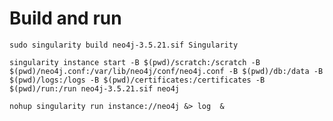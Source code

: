 # Build and run

    sudo singularity build neo4j-3.5.21.sif Singularity

    singularity instance start -B $(pwd)/scratch:/scratch -B $(pwd)/neo4j.conf:/var/lib/neo4j/conf/neo4j.conf -B $(pwd)/db:/data -B $(pwd)/logs:/logs -B $(pwd)/certificates:/certificates -B $(pwd)/run:/run neo4j-3.5.21.sif neo4j

    nohup singularity run instance://neo4j &> log  &
